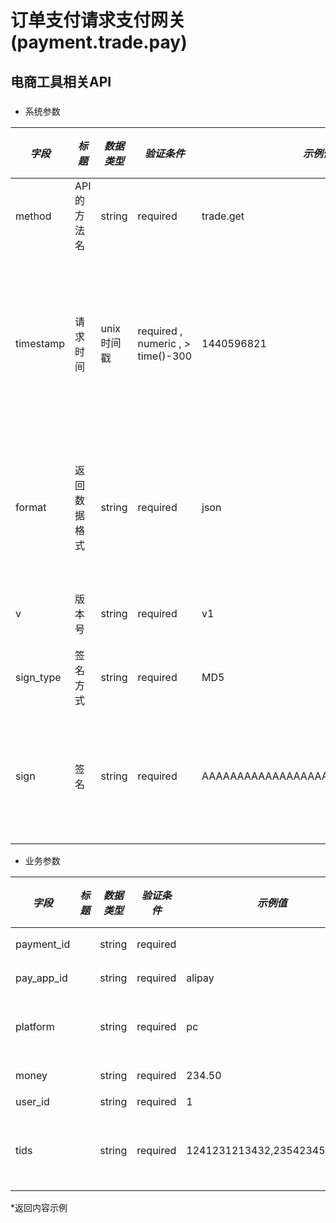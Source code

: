 # 订单支付请求支付网关(payment.trade.pay)

## 电商工具相关API

### 

* 系统参数

| *字段* | *标题* | *数据类型* | *验证条件* | *示例值* | *默认值* | *详细说明* |
| ------------- | ------------- | ------------- | ------------- | ------------- | ------------- | ------------- |
| method | API的方法名 | string | required | trade.get | null | 标识请求的是哪个API |
| timestamp | 请求时间 | unix时间戳 | required , numeric , > time()-300 | 1440596821 | null | 标识API请求的发起时间，如果超时300秒则拒绝请求 |
| format | 返回数据格式 | string | required | json | json | 返回数据是json格式的，目前只支持json |
| v | 版本号 | string | required | v1 | null | 标识该接口的版本 |
| sign_type | 签名方式 | string | required | MD5 | null | 标识签名算法 |
| sign | 签名 | string | required | AAAAAAAAAAAAAAAAAAAAAAAAAAAAAAAAA | null | 数据签名，32位长度16进制数字 |


* 业务参数

| *字段* | *标题* | *数据类型* | *验证条件* | *示例值* | *默认值* | *详细说明* |
| ------------- | ------------- | ------------- | ------------- | ------------- | ------------- | ------------- |
| payment_id |  | string | required |  |  | 支付单编号 |
| pay_app_id |  | string | required | alipay |  | 支付方式 |
| platform |  | string | required | pc | pc | 来源平台（wap、pc） |
| money |  | string | required | 234.50 |  | 支付金额 |
| user_id |  | string | required | 1 |  | 用户id |
| tids |  | string | required | 1241231213432,2354234523452 |  | 被支付的订单号集合,用逗号隔开 |


*返回内容示例

```



```

